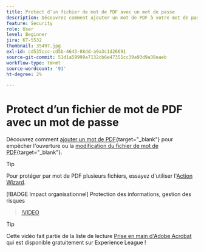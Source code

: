 ```yaml
---
title: Protect d’un fichier de mot de PDF avec un mot de passe
description: Découvrez comment ajouter un mot de PDF à votre mot de passe pour empêcher l’ouverture ou la modification du fichier
feature: Security
role: User
level: Beginner
jira: KT-5532
thumbnail: 35497.jpg
exl-id: cd535ccc-cd5b-4643-88dd-a9a3c1d26691
source-git-commit: 51d1a59999a7132cb6e47351cc39a93d9a38eaeb
workflow-type: tm+mt
source-wordcount: '91'
ht-degree: 2%

---
```


# Protect d’un fichier de mot de PDF avec un mot de passe

Découvrez comment [ajouter un mot de PDF](https://www.adobe.com/fr/acrobat/online/password-protect-pdf.html){target="_blank"} pour empêcher l&#39;ouverture ou la [modification du fichier de mot de PDF](https://www.adobe.com/fr/acrobat/online/pdf-editor.html){target="_blank"}.

>[!TIP]
>
>Pour protéger par mot de PDF plusieurs fichiers, essayez d&#39;utiliser l&#39;[Action Wizard](../advanced-tasks/action.md).

[!BADGE Impact organisationnel]
Protection des informations, gestion des risques

>[!VIDEO](https://video.tv.adobe.com/v/3409646?quality=12&learn=on&hidetitle=true&captions=fre_fr)

>[!TIP]
>
>Cette vidéo fait partie de la liste de lecture [Prise en main d&#39;Adobe Acrobat](https://experienceleague.adobe.com/fr/playlists/acrobat-get-started-business-users) qui est disponible gratuitement sur Experience League !
